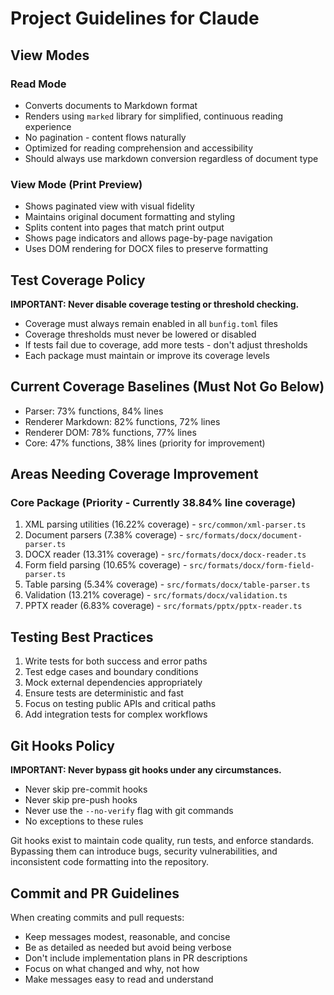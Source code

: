 # Project Guidelines for Claude

## View Modes

### Read Mode
- Converts documents to Markdown format
- Renders using `marked` library for simplified, continuous reading experience
- No pagination - content flows naturally
- Optimized for reading comprehension and accessibility
- Should always use markdown conversion regardless of document type

### View Mode (Print Preview)
- Shows paginated view with visual fidelity
- Maintains original document formatting and styling
- Splits content into pages that match print output
- Shows page indicators and allows page-by-page navigation
- Uses DOM rendering for DOCX files to preserve formatting

## Test Coverage Policy

**IMPORTANT: Never disable coverage testing or threshold checking.**

- Coverage must always remain enabled in all `bunfig.toml` files
- Coverage thresholds must never be lowered or disabled
- If tests fail due to coverage, add more tests - don't adjust thresholds
- Each package must maintain or improve its coverage levels

## Current Coverage Baselines (Must Not Go Below)

- Parser: 73% functions, 84% lines
- Renderer Markdown: 82% functions, 72% lines  
- Renderer DOM: 78% functions, 77% lines
- Core: 47% functions, 38% lines (priority for improvement)

## Areas Needing Coverage Improvement

### Core Package (Priority - Currently 38.84% line coverage)
1. XML parsing utilities (16.22% coverage) - `src/common/xml-parser.ts`
2. Document parsers (7.38% coverage) - `src/formats/docx/document-parser.ts`
3. DOCX reader (13.31% coverage) - `src/formats/docx/docx-reader.ts`
4. Form field parsing (10.65% coverage) - `src/formats/docx/form-field-parser.ts`
5. Table parsing (5.34% coverage) - `src/formats/docx/table-parser.ts`
6. Validation (13.21% coverage) - `src/formats/docx/validation.ts`
7. PPTX reader (6.83% coverage) - `src/formats/pptx/pptx-reader.ts`

## Testing Best Practices

1. Write tests for both success and error paths
2. Test edge cases and boundary conditions
3. Mock external dependencies appropriately
4. Ensure tests are deterministic and fast
5. Focus on testing public APIs and critical paths
6. Add integration tests for complex workflows

## Git Hooks Policy

**IMPORTANT: Never bypass git hooks under any circumstances.**

- Never skip pre-commit hooks
- Never skip pre-push hooks  
- Never use the `--no-verify` flag with git commands
- No exceptions to these rules

Git hooks exist to maintain code quality, run tests, and enforce standards. Bypassing them can introduce bugs, security vulnerabilities, and inconsistent code formatting into the repository.

## Commit and PR Guidelines

When creating commits and pull requests:
- Keep messages modest, reasonable, and concise
- Be as detailed as needed but avoid being verbose
- Don't include implementation plans in PR descriptions
- Focus on what changed and why, not how
- Make messages easy to read and understand